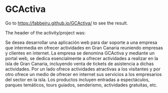 # GCActiva

Go to https://fabbeiru.github.io/GCActiva/ to see the result.

The header of the activity/project was:

Se desea desarrollar una aplicación web para dar soporte a una empresa que intermedia en ofrecer actividades en Gran Canaria reuniendo empresas y clientes en internet. La empresa se denomina GCActiva y mediante un portal web, se dedica esencialmente a ofrecer actividades a realizar en la isla de Gran Canaria, incluyendo venta de tickets de asistencia a dichas actividades. Por un lado ofrece actividades atractivas a los visitantes y por otro ofrece un medio de ofrecer en internet sus servicios a los empresarios del sector en la isla. Los productos incluyen entradas a espectáculos, parques temáticos, tours guiados, senderismo, actividades gratuitas, etc.
